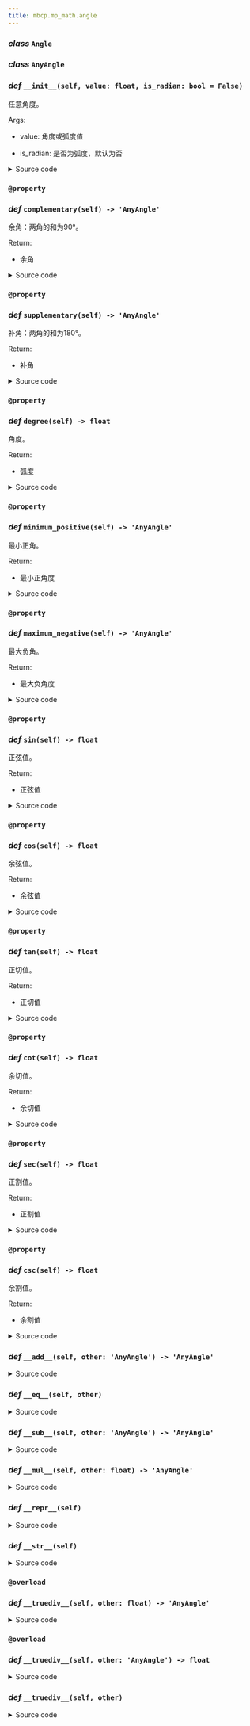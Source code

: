 ```yaml
---
title: mbcp.mp_math.angle
---
```

### ***class*** `Angle`

### ***class*** `AnyAngle`

### *def* `__init__(self, value: float, is_radian: bool = False)`


任意角度。

Args:

- value: 角度或弧度值  

- is_radian: 是否为弧度，默认为否  



<details>
<summary>Source code</summary>

```python
def __init__(self, value: float, is_radian: bool=False):
    """
        任意角度。
        Args:
            value: 角度或弧度值
            is_radian: 是否为弧度，默认为否
        """
    if is_radian:
        self.radian = value
    else:
        self.radian = value * PI / 180
```
</details>

### `@property`
### *def* `complementary(self) -> 'AnyAngle'`


余角：两角的和为90°。

Return:

- 余角



<details>
<summary>Source code</summary>

```python
@property
def complementary(self) -> 'AnyAngle':
    """
        余角：两角的和为90°。
        Returns:
            余角
        """
    return AnyAngle(PI / 2 - self.minimum_positive.radian, is_radian=True)
```
</details>

### `@property`
### *def* `supplementary(self) -> 'AnyAngle'`


补角：两角的和为180°。

Return:

- 补角



<details>
<summary>Source code</summary>

```python
@property
def supplementary(self) -> 'AnyAngle':
    """
        补角：两角的和为180°。
        Returns:
            补角
        """
    return AnyAngle(PI - self.minimum_positive.radian, is_radian=True)
```
</details>

### `@property`
### *def* `degree(self) -> float`


角度。

Return:

- 弧度



<details>
<summary>Source code</summary>

```python
@property
def degree(self) -> float:
    """
        角度。
        Returns:
            弧度
        """
    return self.radian * 180 / PI
```
</details>

### `@property`
### *def* `minimum_positive(self) -> 'AnyAngle'`


最小正角。

Return:

- 最小正角度



<details>
<summary>Source code</summary>

```python
@property
def minimum_positive(self) -> 'AnyAngle':
    """
        最小正角。
        Returns:
            最小正角度
        """
    return AnyAngle(self.radian % (2 * PI))
```
</details>

### `@property`
### *def* `maximum_negative(self) -> 'AnyAngle'`


最大负角。

Return:

- 最大负角度



<details>
<summary>Source code</summary>

```python
@property
def maximum_negative(self) -> 'AnyAngle':
    """
        最大负角。
        Returns:
            最大负角度
        """
    return AnyAngle(-self.radian % (2 * PI), is_radian=True)
```
</details>

### `@property`
### *def* `sin(self) -> float`


正弦值。

Return:

- 正弦值



<details>
<summary>Source code</summary>

```python
@property
def sin(self) -> float:
    """
        正弦值。
        Returns:
            正弦值
        """
    return math.sin(self.radian)
```
</details>

### `@property`
### *def* `cos(self) -> float`


余弦值。

Return:

- 余弦值



<details>
<summary>Source code</summary>

```python
@property
def cos(self) -> float:
    """
        余弦值。
        Returns:
            余弦值
        """
    return math.cos(self.radian)
```
</details>

### `@property`
### *def* `tan(self) -> float`


正切值。

Return:

- 正切值



<details>
<summary>Source code</summary>

```python
@property
def tan(self) -> float:
    """
        正切值。
        Returns:
            正切值
        """
    return math.tan(self.radian)
```
</details>

### `@property`
### *def* `cot(self) -> float`


余切值。

Return:

- 余切值



<details>
<summary>Source code</summary>

```python
@property
def cot(self) -> float:
    """
        余切值。
        Returns:
            余切值
        """
    return 1 / math.tan(self.radian)
```
</details>

### `@property`
### *def* `sec(self) -> float`


正割值。

Return:

- 正割值



<details>
<summary>Source code</summary>

```python
@property
def sec(self) -> float:
    """
        正割值。
        Returns:
            正割值
        """
    return 1 / math.cos(self.radian)
```
</details>

### `@property`
### *def* `csc(self) -> float`


余割值。

Return:

- 余割值



<details>
<summary>Source code</summary>

```python
@property
def csc(self) -> float:
    """
        余割值。
        Returns:
            余割值
        """
    return 1 / math.sin(self.radian)
```
</details>

### *def* `__add__(self, other: 'AnyAngle') -> 'AnyAngle'`


<details>
<summary>Source code</summary>

```python
def __add__(self, other: 'AnyAngle') -> 'AnyAngle':
    return AnyAngle(self.radian + other.radian, is_radian=True)
```
</details>

### *def* `__eq__(self, other)`


<details>
<summary>Source code</summary>

```python
def __eq__(self, other):
    return approx(self.radian, other.radian)
```
</details>

### *def* `__sub__(self, other: 'AnyAngle') -> 'AnyAngle'`


<details>
<summary>Source code</summary>

```python
def __sub__(self, other: 'AnyAngle') -> 'AnyAngle':
    return AnyAngle(self.radian - other.radian, is_radian=True)
```
</details>

### *def* `__mul__(self, other: float) -> 'AnyAngle'`


<details>
<summary>Source code</summary>

```python
def __mul__(self, other: float) -> 'AnyAngle':
    return AnyAngle(self.radian * other, is_radian=True)
```
</details>

### *def* `__repr__(self)`


<details>
<summary>Source code</summary>

```python
def __repr__(self):
    return f'AnyAngle({self.radian}, is_radian=True)'
```
</details>

### *def* `__str__(self)`


<details>
<summary>Source code</summary>

```python
def __str__(self):
    return f'AnyAngle({self.degree}° or {self.radian} rad)'
```
</details>

### `@overload`
### *def* `__truediv__(self, other: float) -> 'AnyAngle'`


<details>
<summary>Source code</summary>

```python
@overload
def __truediv__(self, other: float) -> 'AnyAngle':
    ...
```
</details>

### `@overload`
### *def* `__truediv__(self, other: 'AnyAngle') -> float`


<details>
<summary>Source code</summary>

```python
@overload
def __truediv__(self, other: 'AnyAngle') -> float:
    ...
```
</details>

### *def* `__truediv__(self, other)`


<details>
<summary>Source code</summary>

```python
def __truediv__(self, other):
    if isinstance(other, AnyAngle):
        return self.radian / other.radian
    return AnyAngle(self.radian / other, is_radian=True)
```
</details>

